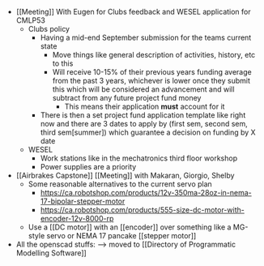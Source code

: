 - [[Meeting]] With Eugen for Clubs feedback and WESEL application for CMLP53
	- Clubs policy
		- Having a mid-end September submission for the teams current state
			- Move things like general description of activities, history, etc to this
			- Will receive 10-15% of their previous years funding average from the past 3 years, whichever is lower once they submit this which will be considered an advancement and will subtract from any future project fund money
				- This means their application **must** account for it
		- There is then a set project fund application template like right now and there are 3 dates to apply by (first sem, second sem, third sem[summer]) which guarantee a decision on funding by X date
	- WESEL
		- Work stations like in the mechatronics third floor workshop
		- Power supplies are a priority
- [[Airbrakes Capstone]] [[Meeting]] with Makaran, Giorgio, Shelby
	- Some reasonable alternatives to the current servo plan
		- https://ca.robotshop.com/products/12v-350ma-28oz-in-nema-17-bipolar-stepper-motor
		- https://ca.robotshop.com/products/555-size-dc-motor-with-encoder-12v-8000-rp
	- Use a [[DC motor]] with an [[encoder]] over something like a MG-style servo or NEMA 17 pancake [[stepper motor]]
- All the openscad stuffs: --> moved to [[Directory of Programmatic Modelling Software]]